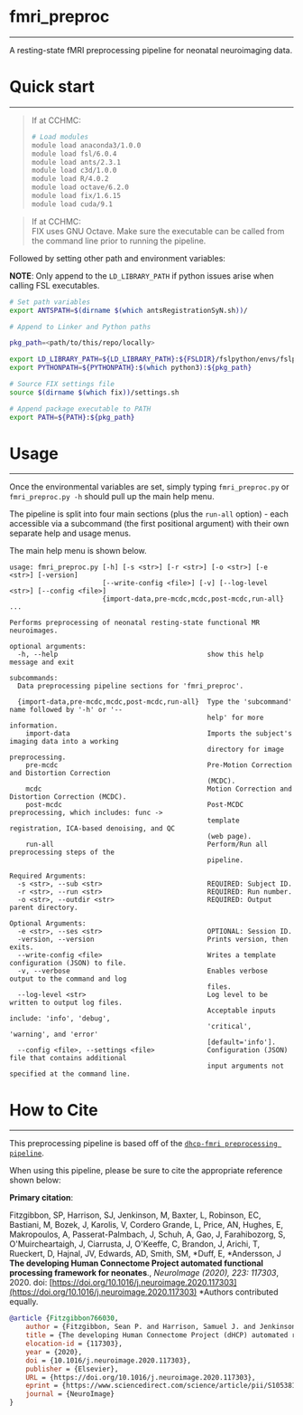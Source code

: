 # fmri_preproc
----------------

A resting-state fMRI preprocessing pipeline for neonatal neuroimaging data.

# Quick start
----------------

> If at CCHMC:        
> ```bash
> # Load modules
> module load anaconda3/1.0.0
> module load fsl/6.0.4
> module load ants/2.3.1
> module load c3d/1.0.0
> module load R/4.0.2
> module load octave/6.2.0
> module load fix/1.6.15
> module load cuda/9.1
> ```

> If at CCHMC:         
>   FIX uses GNU Octave. Make sure the executable can be called from the command line prior to running the pipeline.

Followed by setting other path and environment variables:

**NOTE**: Only append to the `LD_LIBRARY_PATH` if python issues arise when calling FSL executables.        

```bash
# Set path variables
export ANTSPATH=$(dirname $(which antsRegistrationSyN.sh))/

# Append to Linker and Python paths

pkg_path=<path/to/this/repo/locally>

export LD_LIBRARY_PATH=${LD_LIBRARY_PATH}:${FSLDIR}/fslpython/envs/fslpython/lib
export PYTHONPATH=${PYTHONPATH}:$(which python3):${pkg_path}

# Source FIX settings file
source $(dirname $(which fix))/settings.sh

# Append package executable to PATH
export PATH=${PATH}:${pkg_path}
```

# Usage
----------------

Once the environmental variables are set, simply typing `fmri_preproc.py` or `fmri_preproc.py -h` should pull up the main help menu. 

The pipeline is split into four main sections (plus the `run-all` option) - each accessible via a subcommand (the first positional argument) with their own separate help and usage menus.

The main help menu is shown below.        

```
usage: fmri_preproc.py [-h] [-s <str>] [-r <str>] [-o <str>] [-e <str>] [-version]
                       [--write-config <file>] [-v] [--log-level <str>] [--config <file>]
                       {import-data,pre-mcdc,mcdc,post-mcdc,run-all} ...

Performs preprocessing of neonatal resting-state functional MR neuroimages.

optional arguments:
  -h, --help                                     show this help message and exit

subcommands:
  Data preprocessing pipeline sections for 'fmri_preproc'.

  {import-data,pre-mcdc,mcdc,post-mcdc,run-all}  Type the 'subcommand' name followed by '-h' or '--
                                                 help' for more information.
    import-data                                  Imports the subject's imaging data into a working
                                                 directory for image preprocessing.
    pre-mcdc                                     Pre-Motion Correction and Distortion Correction
                                                 (MCDC).
    mcdc                                         Motion Correction and Distortion Correction (MCDC).
    post-mcdc                                    Post-MCDC preprocessing, which includes: func ->
                                                 template registration, ICA-based denoising, and QC
                                                 (web page).
    run-all                                      Perform/Run all preprocessing steps of the
                                                 pipeline.

Required Arguments:
  -s <str>, --sub <str>                          REQUIRED: Subject ID.
  -r <str>, --run <str>                          REQUIRED: Run number.
  -o <str>, --outdir <str>                       REQUIRED: Output parent directory.

Optional Arguments:
  -e <str>, --ses <str>                          OPTIONAL: Session ID.
  -version, --version                            Prints version, then exits.
  --write-config <file>                          Writes a template configuration (JSON) to file.
  -v, --verbose                                  Enables verbose output to the command and log
                                                 files.
  --log-level <str>                              Log level to be written to output log files.
                                                 Acceptable inputs include: 'info', 'debug',
                                                 'critical', 'warning', and 'error'
                                                 [default='info'].
  --config <file>, --settings <file>             Configuration (JSON) file that contains additional
                                                 input arguments not specified at the command line.
```

# How to Cite
----------------

This preprocessing pipeline is based off of the [`dhcp-fmri preprocessing pipeline`](https://git.fmrib.ox.ac.uk/seanf/dhcp-neonatal-fmri-pipeline).

When using this pipeline, please be sure to cite the appropriate reference shown below:

**Primary citation**:

Fitzgibbon, SP, Harrison, SJ, Jenkinson, M, Baxter, L, Robinson, EC, Bastiani, M, Bozek, J, Karolis, V, Cordero Grande, L, Price, AN, Hughes, E, Makropoulos, A, Passerat-Palmbach, J, Schuh, A, Gao, J, Farahibozorg, S, O'Muircheartaigh, J, Ciarrusta, J, O'Keeffe, C, Brandon, J, Arichi, T, Rueckert, D, Hajnal, JV, Edwards, AD, Smith, SM, *Duff, E, *Andersson, J  **The developing Human Connectome Project automated functional processing framework for neonates**., *NeuroImage (2020), 223: 117303*, 2020. doi: [https://doi.org/10.1016/j.neuroimage.2020.117303](https://doi.org/10.1016/j.neuroimage.2020.117303) *Authors contributed equally.

```bibtex
@article {Fitzgibbon766030,
	author = {Fitzgibbon, Sean P. and Harrison, Samuel J. and Jenkinson, Mark and Baxter, Luke and Robinson, Emma C. and Bastiani, Matteo and Bozek, Jelena and Karolis, Vyacheslav and Grande, Lucilio Cordero and Price, Anthony N. and Hughes, Emer and Makropoulos, Antonios and Passerat-Palmbach, Jonathan and Schuh, Andreas and Gao, Jianliang and Farahibozorg, Seyedeh-Rezvan and O{\textquoteright}Muircheartaigh, Jonathan and Ciarrusta, Judit and O{\textquoteright}Keeffe, Camilla and Brandon, Jakki and Arichi, Tomoki and Rueckert, Daniel and Hajnal, Joseph V. and Edwards, A. David and Smith, Stephen M. and Duff, Eugene and Andersson, Jesper},
	title = {The developing Human Connectome Project (dHCP) automated resting-state functional processing framework for newborn infants},
	elocation-id = {117303},
	year = {2020},
	doi = {10.1016/j.neuroimage.2020.117303},
	publisher = {Elsevier},
	URL = {https://doi.org/10.1016/j.neuroimage.2020.117303},
	eprint = {https://www.sciencedirect.com/science/article/pii/S1053811920307898/pdfft?md5=18806cf190a26f783de4bef456fe28b6&pid=1-s2.0-S1053811920307898-main.pdf},
	journal = {NeuroImage}
}
```

